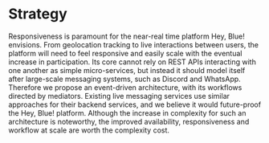 # Strategy

Responsiveness is paramount for the near-real time platform Hey, Blue! envisions. From geolocation tracking to live interactions between users, the platform will need to feel responsive and easily scale with the eventual increase in participation. Its core cannot rely on REST APIs interacting with one another as simple micro-services, but instead it should model itself after large-scale messaging systems, such as Discord and WhatsApp. Therefore we propose an event-driven architecture, with its workflows directed by mediators. Existing live messaging services use similar approaches for their backend services, and we believe it would future-proof the Hey, Blue! platform. Although the increase in complexity for such an architecture is noteworthy, the improved availability, responsiveness and workflow at scale are worth the complexity cost.
